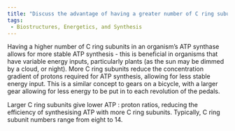 ```yaml
---
title: "Discuss the advantage of having a greater number of C ring subunits in ATP synthesis. How does this allow for continual ATP production in changing environmental conditions?"
tags:
 - Biostructures, Energetics, and Synthesis
---
```

Having a higher number of C ring subunits in an organism’s ATP synthase allows for more stable ATP synthesis - this is beneficial in organisms that have variable energy inputs, particularly plants (as the sun may be dimmed by a cloud, or night). More C ring subunits reduce the concentration gradient of protons required for ATP synthesis, allowing for less stable energy input. This is a similar concept to gears on a bicycle, with a larger gear allowing for less energy to be put in to each revolution of the pedals. 

Larger C ring subunits give lower ATP : proton ratios, reducing the efficiency of synthesising ATP with more C ring subunits. Typically, C ring subunit numbers range from eight to 14. 
